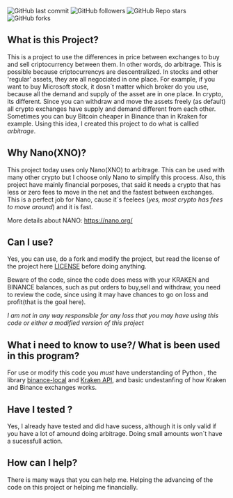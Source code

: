 ![GitHub last commit](https://img.shields.io/github/last-commit/Marcosgcr/ArbitragemNano)
![GitHub followers](https://img.shields.io/github/followers/Marcosgcr?style=social)
![GitHub Repo stars](https://img.shields.io/github/stars/Marcosgcr/ArbitragemNano?style=social)
![GitHub forks](https://img.shields.io/github/forks/Marcosgcr/ArbitragemNano?style=social)


## What is this Project?

This is a project to use the differences in price between exchanges to buy and sell criptocurrency between them. 
In other words, do arbitrage. This is possible because criptocurrencys are descentralized.
In stocks and other 'regular' assets, they are all negociated in one place. For example, if you want to buy Microsoft stock, it dosn´t matter which broker do you use, because all the demand and supply of the asset are in one place.
In crypto, its different. 
Since you can withdraw and move the assets freely (as default) all crypto exchanges have supply and demand different from each other.
Sometimes you can buy Bitcoin cheaper in Binance than in Kraken for example.
Using this idea, I created this project to do what is callled *arbitrage*. 

## Why Nano(XNO)?

This project today uses only Nano(XNO) to arbitrage. 
This can be used with many other crypto but I choose only Nano to simplify this process. 
Also, this project have mainly financial porposes, that said it needs a crypto that has less or zero fees to move in the net and the fastest between exchanges.
This is a perfect job for Nano, cause it´s feelees (*yes, most crypto has fees to move around*) and it is fast. 

More details about NANO: https://nano.org/

## Can I use?

Yes, you can use, do a fork and modify the project, but read the license of the project here [LICENSE](LICENSE) before doing anything.

Beware of the code, since the code does mess with your KRAKEN and BINANCE balances, such as  put orders to buy,sell and withdraw, you need to review the code, since using it may have chances to go on loss and profit(that is the goal here).

*I am not in any way responsible for any loss that you may have using this code or either a modified version of this project*

## What i need to know to use?/ What is been used in this program?

For use or modify this code you *must* have understanding of Python , the library [binance-local](https://python-binance.readthedocs.io/en/latest/) and [Kraken API](https://docs.kraken.com/rest/), and basic undestanfing of how Kraken and Binance exchanges works.


## Have I tested ?

Yes, I already have tested and did have sucess, although it is only valid if you have a lot of amound doing arbitrage. 
Doing small amounts won´t have a sucessfull action.


## How can I help?

There is many ways that you can help me.
Helping the advancing of the code on this project or helping me financially.


